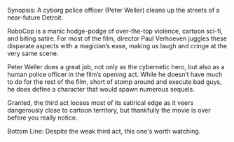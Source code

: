 Synopsis: A cyborg police officer (Peter Weller) cleans up the streets of a near-future Detroit.

RoboCop is a manic hodge-podge of over-the-top violence, cartoon sci-fi, and biting satire.  For most of the film, director Paul Verhoeven juggles these disparate aspects with a magician’s ease, making us laugh and cringe at the very same scene.

Peter Weller does a great job, not only as the cybernetic hero, but also as a human police officer in the film’s opening act.  While he doesn’t have much to do for the rest of the film, short of stomp around and execute bad guys, he does define a character that would spawn numerous sequels.

Granted, the third act looses most of its satirical edge as it veers dangerously close to cartoon territory, but thankfully the movie is over before you really notice.

Bottom Line: Despite the weak third act, this one's worth watching.

